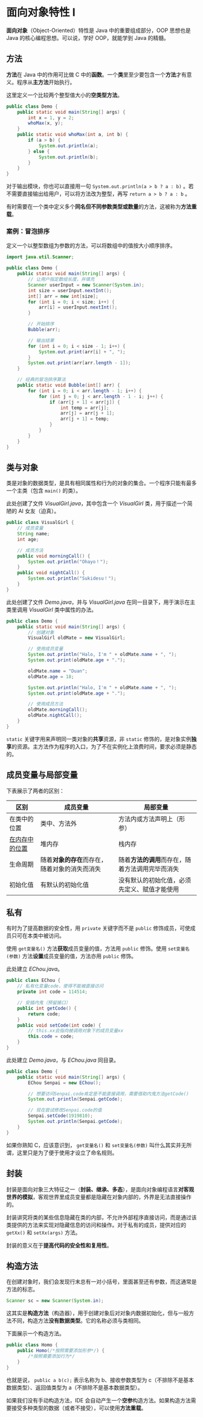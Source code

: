 # 面向对象特性 I

**面向对象**（Object-Oriented）特性是 Java 中的重要组成部分，OOP 思想也是 Java 的核心编程思想。可以说，学好 OOP，就能学到 Java 的精髓。

## 方法

**方法**在 Java 中的作用可比做 C 中的**函数**。一个**类**里至少要包含一个**方法**才有意义。程序从**主方法**开始执行。

这里定义一个比较两个整型值大小的**空类型方法**。

```java
public class Demo {
    public static void main(String[] args) {
        int x = 1, y = 2;
        whoMax(x, y);
    }
    public static void whoMax(int a, int b) {
        if (a > b) {
            System.out.println(a);
        } else {
            System.out.println(b);
        }
    }
}
```

对于输出模块，你也可以直接用一句 `System.out.println(a > b ? a : b)` 。若不需要直接输出给用户，可以将方法改为整型，再写 `return a > b ? a : b` 。

有时需要在一个类中定义多个**同名但不同参数类型或数量**的方法，这被称为**方法重载**。

### 案例：冒泡排序

定义一个以整型数组为参数的方法，可以将数组中的值按大小顺序排序。

```java
import java.util.Scanner;

public class Demo {
    public static void main(String[] args) {
        // 让用户指定数组长度，并填充
        Scanner userInput = new Scanner(System.in);
        int size = userInput.nextInt();
        int[] arr = new int[size];
        for (int i = 0; i < size; i++) {
            arr[i] = userInput.nextInt();
        }

        // 开始排序
        Bubble(arr);

        // 输出结果
        for (int i = 0; i < size - 1; i++) {
            System.out.print(arr[i] + ", ");
        }
        System.out.print(arr[arr.length - 1]);
    }

    // 经典的冒泡排序算法
    public static void Bubble(int[] arr) {
        for (int i = 0; i < arr.length - 1; i++) {
            for (int j = 0; j < arr.length - 1 - i; j++) {
                if (arr[j + 1] < arr[j]) {
                    int temp = arr[j];
                    arr[j] = arr[j + 1];
                    arr[j + 1] = temp;
                }
            }
        }
    }
}
```

## 类与对象

类是对象的数据类型，是具有相同属性和行为的对象的集合。一个程序只能有最多一个主类（包含 `main()` 的类）。

此处创建了文件 _VisualGirl.java_，其中包含一个 _VisualGirl_ 类，用于描述一个简陋的 AI 女友（迫真）。

```java
public class VisualGirl {
    // 成员变量
    String name;
    int age;

    // 成员方法
    public void morningCall() {
        System.out.println("Ohayo！");
    }
    public void nightCall() {
        System.out.println("Sukidesu！");
    }
}
```

此处创建了文件 _Demo.java_，并与 _VisualGirl.java_ 在同一目录下，用于演示在主类里调用 _VisualGirl_ 类中属性的办法。

```java
public class Demo {
    public static void main(String[] args) {
        // 创建对象
        VisualGirl oldMate = new VisualGirl;

        // 使用成员变量
        System.out.println("Halo, I'm " + oldMate.name + ", ");
        System.out.print(oldMate.age + ".");

        oldMate.name = "Duan";
        oldMate.age = 18;

        System.out.println("Halo, I'm " + oldMate.name + ", ");
        System.out.print(oldMate.age + ".");

        // 使用成员方法
        oldMate.morningCall();
        oldMate.nightCall();
    }
}
```

`static` 关键字用来声明同一类对象的**共享**资源，非 `static` 修饰的，是对象实例**独享**的资源。主方法作为程序的入口，为了不在实例化上浪费时间，要求必须是静态的。

## 成员变量与局部变量

下表展示了两者的区别：

| 区别                                                                                         | 成员变量                                       | 局部变量                                         |
| -------------------------------------------------------------------------------------------- | ---------------------------------------------- | ------------------------------------------------ |
| 在类中的位置                                                                                 | 类中、方法外                                   | 方法内或方法声明上（形参）                       |
| [在内存中的位置](https://wenku.baidu.com/view/0e3d2b55a16925c52cc58bd63186bceb19e8edfa.html) | 堆内存                                         | 栈内存                                           |
| 生命周期                                                                                     | 随着**对象的存在**而存在，随着对象的消失而消失 | 随着**方法的调用**而存在，随着方法调用完毕而消失 |
| 初始化值                                                                                     | 有默认的初始化值                               | 没有默认的初始化值，必须先定义、赋值才能使用     |

## 私有

有时为了提高数据的安全性，用 `private` 关键字而不是 `public` 修饰成员，可使成员只可在本类中被访问。

使用 `get变量名()` 方法**获取**成员变量的值，方法用 `public` 修饰。使用 `set变量名(参数)` 方法**设置**成员变量的值，方法亦用 `public` 修饰。

此处建立 _EChou.java_。

```java
public class EChou {
    // 私有化变量code，使得不能被直接访问
    private int code = 114514;

    // 安插内鬼（预留接口）
    public int getCode() {
        return code;
    }
    public void setCode(int code) {
        // this.xx会指向被调用对象下的成员变量xx
        this.code = code;
    }
}
```

此处建立 _Demo.java_，与 _EChou.java_ 同目录。

```java
public class Demo {
    public static void main(String[] args) {
        EChou Senpai = new EChou();

        // 想要访问Senpai.code肯定是不能直接调用，需要借助内鬼方法getCode()
        System.out.println(Senpai.getCode);

        // 现在尝试修改Senpai.code的值
        Senpai.setCode(1919810);
        System.out.println(Senpai.getCode);
    }
}
```

如果你熟知 C，应该意识到， `get变量名()` 和 `set变量名(参数)` 叫什么其实并无所谓，这里只是为了便于使用才设立了命名规则。

## 封装

封装是面向对象三大特征之一（**封装、继承、多态**），是面向对象编程语言**对客观世界的模拟**，客观世界里成员变量都是隐藏在对象内部的，外界是无法直接操作的。

封装讲究将类的某些信息隐藏在类的内部，不允许外部程序直接访问，而是通过该类提供的方法来实现对隐藏信息的访问和操作。对于私有的成员，提供对应的 `getXx()` 和 `setXx(args)` 方法。

封装的意义在于**提高代码的安全性和复用性**。

## 构造方法

在创建对象时，我们会发现行末总有一对小括号，里面甚至还有参数，而这通常是方法的标志。

```java
Scanner sc = new Scanner(System.in);
```

这其实是**构造方法**（构造器），用于创建对象后对对象内数据初始化，但与一般方法不同，构造方法**没有数据类型**。它的名称必须与类相同。

下面展示一个构造方法。

```java
public class Homo {
    public Homo(/*按照需要添加形参*/) {
        /*按照需要添加行为*/
    }
}
```

也就是说， `public a b(c);` 表示名称为 b、接收参数类型为 c（不排除不是基本数据类型）、返回值类型为 a（不排除不是基本数据类型）。

如果我们没有手动构造方法，IDE 会自动产生一个**空参**构造方法。如果构造方法需要接受多种类型的数据（或者不接受），可以使用**方法重载**。
